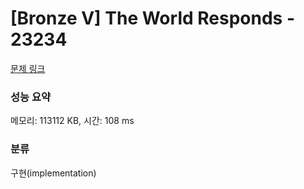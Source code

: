 # [Bronze V] The World Responds - 23234 

[문제 링크](https://www.acmicpc.net/problem/23234) 

### 성능 요약

메모리: 113112 KB, 시간: 108 ms

### 분류

구현(implementation)

